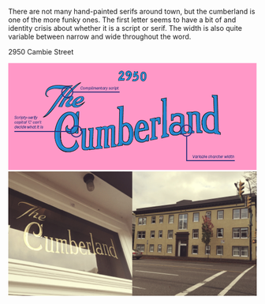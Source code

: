 There are not many hand-painted serifs around town, but the cumberland is one of the more funky ones. The first letter seems to have a bit of and identity crisis about whether it is a script or serif. The width is also quite variable between narrow and wide throughout the word. 

2950 Cambie Street

![The Cumberland Context](/media/the-cumberland-study.png)
![The Cumberland Study](/media/the-cumberland-context.jpg)